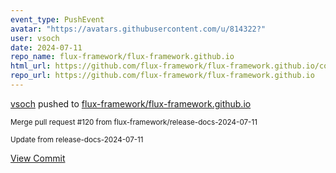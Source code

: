 ```yaml
---
event_type: PushEvent
avatar: "https://avatars.githubusercontent.com/u/814322?"
user: vsoch
date: 2024-07-11
repo_name: flux-framework/flux-framework.github.io
html_url: https://github.com/flux-framework/flux-framework.github.io/commit/b0de8b7d94414181b074624a9abc049380f22dba
repo_url: https://github.com/flux-framework/flux-framework.github.io
---
```


<a href='https://github.com/vsoch' target='_blank'>vsoch</a> pushed to <a href='https://github.com/flux-framework/flux-framework.github.io' target='_blank'>flux-framework/flux-framework.github.io</a>

<small>Merge pull request #120 from flux-framework/release-docs-2024-07-11

Update from release-docs-2024-07-11</small>

<a href='https://github.com/flux-framework/flux-framework.github.io/commit/b0de8b7d94414181b074624a9abc049380f22dba' target='_blank'>View Commit</a>